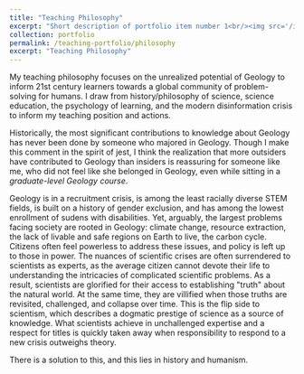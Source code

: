 ```yaml
---
title: "Teaching Philosophy"
excerpt: "Short description of portfolio item number 1<br/><img src='/images/500x300.png'>"
collection: portfolio
permalink: /teaching-portfolio/philosophy
excerpt: "Teaching Philosophy"
---
```


My teaching philosophy focuses on the unrealized potential of Geology to inform 21st century learners towards a global community of problem-solving for humans. I draw from history/philosophy of science, science education, the psychology of learning, and the modern disinformation crisis to inform my teaching position and actions.

Historically, the most significant contributions to knowledge about Geology has never been done by someone who majored in Geology. Though I make this comment in the spirit of jest, I think the realization that more outsiders have contributed to Geology than insiders is reassuring for someone like me, who did not feel like she belonged in Geology, even while sitting in a *graduate-level Geology course*.

Geology is in a recruitment crisis, is among the least racially diverse STEM fields, is built on a history of gender exclusion, and has among the lowest enrollment of sudens with disabilities. Yet, arguably, the largest problems facing society are rooted in Geology: climate change, resource extraction, the lack of livable and safe regions on Earth to live, the carbon cycle. Citizens often feel powerless to address these issues, and policy is left up to those in power. The nuances of scientific crises are often surrendered to scientists as experts, as the average citizen cannot devote their life to understanding the intricacies of complicated scientific problems. As a result, scientists are glorified for their access to establishing "truth" about the natural world. At the same time, they are villified when those truths are revisited, challenged, and collapse over time. This is the flip side to scientism, which describes a dogmatic prestige of science as a source of knowledge. What scientists achieve in unchallenged expertise and a respect for titles is quickly taken away when responsibility to respond to a new crisis outweighs theory.

There is a solution to this, and this lies in history and humanism.
